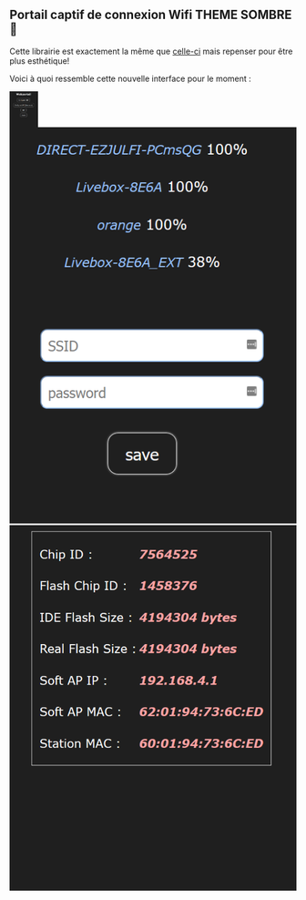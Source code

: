 ## Portail captif de connexion Wifi THEME SOMBRE 🌃

Cette librairie est exactement la même que [celle-ci](https://github.com/tzapu/WiFiManager) mais repenser pour être plus esthétique!


Voici à quoi ressemble cette nouvelle interface pour le moment :

<img align="center" width="50" src="https://github.com/Weldybox/WiFiManager-by-Julfi/blob/master/images/index.png"></img>
![alt text](https://github.com/Weldybox/WiFiManager-by-Julfi/blob/master/images/WifiSave.png)
![alt text](https://github.com/Weldybox/WiFiManager-by-Julfi/blob/master/images/info.png)
